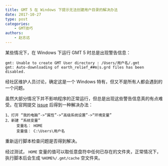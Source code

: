 ```yaml
---
title: GMT 5 在 Windows 下提示无法创建用户目录的解决办法
date: 2017-10-27
type: post
categories:
    - GMT技巧
authors:
    - 赵志远
---
```


某些情况下，在 Windows 下运行 GMT 5 时总是出现警告信息：

```
gmt: Unable to create GMT User directory : /Users/用户名/.gmt
gmt: Auto-downloading of earth_relief_##m|s.grd files has been disabled.
```

经社区维护人员讨论，确定这是一个 Windows 特有，但又不是所有人都会遇到的一个问题。

虽然大部分情况下并不影响程序的正常运行，但总是出现这些警告信息真的有点难受。在官网提交 [issue](https://gmt.soest.hawaii.edu/issues/1163) 后得到一种解决办法：

```
1、打开 “我的电脑”->“属性”->“高级系统设置”->“环境变量”
2、新建 “系统变量”
     变量名： HOME
     变量值： C:\Users\用户名
```

重新运行脚本检查问题是否得到解决。

经过测试， `HOME` 变量的值可以取任意盘符中任何已存在的文件夹，正常情况下，执行脚本后会生成 `%HOME%/.gmt/cache` 空文件夹。
